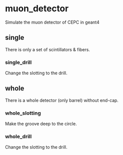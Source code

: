 # muon_detector
Simulate the muon detector of CEPC in geant4

## single
There is only a set of scintillators & fibers.

### single_drill
Change the slotting to the drill.

## whole
There is a whole detector (only barrel) without end-cap.

### whole_slotting
Make the groove deep to the circle.

### whole_drill
Change the slotting to the drill.
